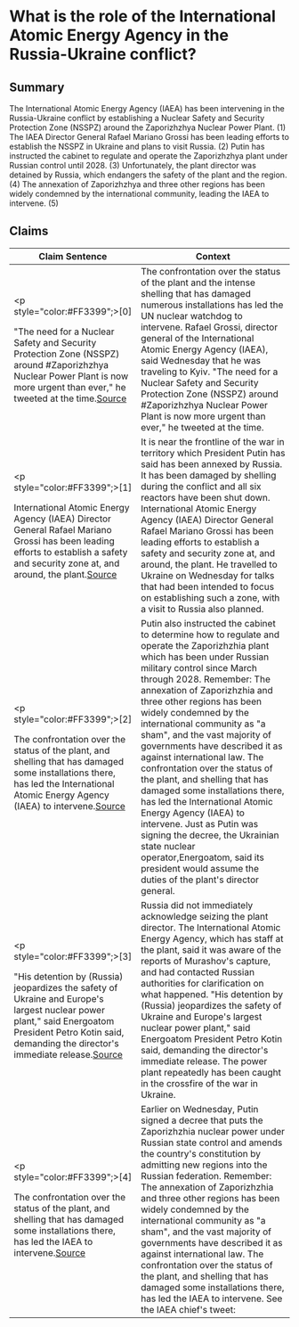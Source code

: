 # What is the role of the International Atomic Energy Agency in the Russia-Ukraine conflict?

## Summary
The International Atomic Energy Agency (IAEA) has been intervening in the Russia-Ukraine conflict by establishing a Nuclear Safety and Security Protection Zone (NSSPZ) around the Zaporizhzhya Nuclear Power Plant. (1) The IAEA Director General Rafael Mariano Grossi has been leading efforts to establish the NSSPZ in Ukraine and plans to visit Russia. (2) Putin has instructed the cabinet to regulate and operate the Zaporizhzhya plant under Russian control until 2028. (3) Unfortunately, the plant director was detained by Russia, which endangers the safety of the plant and the region. (4) The annexation of Zaporizhzhya and three other regions has been widely condemned by the international community, leading the IAEA to intervene. (5)

## Claims
| Claim Sentence | Context |
|---|---|
|<p style="color:#FF3399";>[0]</p>"The need for a Nuclear Safety and Security Protection Zone (NSSPZ) around #Zaporizhzhya Nuclear Power Plant is now more urgent than ever," he tweeted at the time.<a href="https://www.cnn.com/europe/live-news/russia-ukraine-war-news-10-06-22/h_ee4c9629b057f1d5e79ce5edefa6b185" target="_blank">Source</a>| The confrontation over the status of the plant and the intense shelling that has damaged numerous installations has led the UN nuclear watchdog to intervene. Rafael Grossi, director general of the International Atomic Energy Agency (IAEA), said Wednesday that he was traveling to Kyiv. "The need for a Nuclear Safety and Security Protection Zone (NSSPZ) around #Zaporizhzhya Nuclear Power Plant is now more urgent than ever," he tweeted at the time.|
|<p style="color:#FF3399";>[1]</p>International Atomic Energy Agency (IAEA) Director General Rafael Mariano Grossi has been leading efforts to establish a safety and security zone at, and around, the plant.<a href="https://www.world-nuclear-news.org/Articles/Ukraine-Russia-and-control-of-Zaporizhzhia-nuclear" target="_blank">Source</a>| It is near the frontline of the war in territory which President Putin has said has been annexed by Russia. It has been damaged by shelling during the conflict and all six reactors have been shut down. International Atomic Energy Agency (IAEA) Director General Rafael Mariano Grossi has been leading efforts to establish a safety and security zone at, and around, the plant. He travelled to Ukraine on Wednesday for talks that had been intended to focus on establishing such a zone, with a visit to Russia also planned.|
|<p style="color:#FF3399";>[2]</p>The confrontation over the status of the plant, and shelling that has damaged some installations there, has led the International Atomic Energy Agency (IAEA) to intervene.<a href="https://www.cnn.com/europe/live-news/russia-ukraine-war-news-10-05-22/h_2037c94f7dada10026435555a1ea32af" target="_blank">Source</a>| Putin also instructed the cabinet to determine how to regulate and operate the Zaporizhzhia plant which has been under Russian military control since March through 2028. Remember: The annexation of Zaporizhzhia and three other regions has been widely condemned by the international community as "a sham", and the vast majority of governments have described it as against international law. The confrontation over the status of the plant, and shelling that has damaged some installations there, has led the International Atomic Energy Agency (IAEA) to intervene. Just as Putin was signing the decree, the Ukrainian state nuclear operator,Energoatom, said its president would assume the duties of the plant's director general.|
|<p style="color:#FF3399";>[3]</p>"His detention by (Russia) jeopardizes the safety of Ukraine and Europe's largest nuclear power plant," said Energoatom President Petro Kotin said, demanding the director's immediate release.<a href="https://www.npr.org/2022/10/01/1126385655/russia-accused-kidnapping-head-ukraine-nuclear-plant" target="_blank">Source</a>| Russia did not immediately acknowledge seizing the plant director. The International Atomic Energy Agency, which has staff at the plant, said it was aware of the reports of Murashov's capture, and had contacted Russian authorities for clarification on what happened. "His detention by (Russia) jeopardizes the safety of Ukraine and Europe's largest nuclear power plant," said Energoatom President Petro Kotin said, demanding the director's immediate release. The power plant repeatedly has been caught in the crossfire of the war in Ukraine.|
|<p style="color:#FF3399";>[4]</p>The confrontation over the status of the plant, and shelling that has damaged some installations there, has led the IAEA to intervene.<a href="https://www.cnn.com/europe/live-news/russia-ukraine-war-news-10-05-22/h_2e17e506ee6614339f64045951c893f5" target="_blank">Source</a>| Earlier on Wednesday, Putin signed a decree that puts the Zaporizhzhia nuclear power under Russian state control and amends the country's constitution by admitting new regions into the Russian federation. Remember: The annexation of Zaporizhzhia and three other regions has been widely condemned by the international community as "a sham", and the vast majority of governments have described it as against international law. The confrontation over the status of the plant, and shelling that has damaged some installations there, has led the IAEA to intervene. See the IAEA chief's tweet:|
